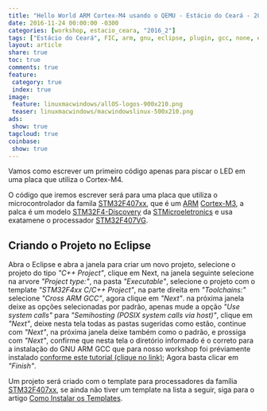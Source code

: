 ```yaml
---
title: "Hello World ARM Cortex-M4 usando o QEMU - Estácio do Ceará - 2016_2"
date: 2016-11-24 00:00:00 -0300
categories: [workshop, estacio_ceara, "2016_2"]
tags: ["Estácio do Ceará", FIC, arm, gnu, eclipse, plugin, gcc, none, eabi, Workshop, programação, Hello World Cortex-M4, Hello World ARM]
layout: article
share: true
toc: true
comments: true
feature:
 category: true
 index: true
image:
 feature: linuxmacwindows/allOS-logos-900x210.png
 teaser: linuxmacwindows/macwindowslinux-500x210.png
ads: 
 show: true
tagcloud: true
coinbase:
 show: true
---
```


Vamos como escrever um primeiro código apenas para piscar o LED em uma placa que utiliza o Cortex-M4.

<!--more-->

O código que iremos escrever será para uma placa que utiliza o microcontrolador da famila [STM32F407xx](/arm/cortex-m3/stm/STM32F407XX), que é um [ARM](/arm) [Cortex-M3](/arm/cortex-m3), a palca é um modelo [STM32F4-Discovery](/arm/cortex-m4/stm/STM32F4-Discovery) da [STMicroeletronics](/arm/cortex-m4/STM/) e usa exatamene o processador [STM32F407VG](/arm/cortex-m3/stm/STM32F407XX/STM32F407VG).

## Criando o Projeto no Eclipse

Abra o Eclipse e abra a janela para criar um novo projeto, selecione o projeto do tipo _"C++ Project"_, clique em Next, na janela seguinte selecione na arvore _"Project type:"_,  na pasta _"Executable"_, selecione o projeto com o template _"STM32F4xx C/C++ Project"_, na parte direita em _"Toolchains:"_ selecione _"Cross ARM GCC"_, agora clique em *"Next"*. na próxima janela deixe as opções selecionadas por padrão, apenas mude a opção _"Use system calls"_ para _"Semihosting (POSIX system calls via host)"_, clique em *"Next"*, deixe nesta tela todas as pastas sugeridas como estão, continue com *"Next"*, na próxima janela deixe também como o padrão, e prossiga com *"Next"*, confirme que nesta tela o diretório informado é o correto para a instalação do GNU ARM GCC que para nosso workshop foi préviamente instalado [conforme este tutorial (clique no link)](workshop/estacio_ceara/2016_2/instalando_o-ambiente_base_ferramentas_e_preparando_o_ambiente_de_desenvolvimento_-_estacio_do_ceara/); Agora basta clicar em _"Finish"_.

Um projeto será criado com o template para processadores da família [STM32F407xx](/arm/cortex-m3/stm/STM32F407XX), se ainda não tiver um template na lista a seguir, siga para o artigo [Como Instalar os Templates](/workshop/estacio_ceara/2016_2/Como_Instalar_os_Templates_para_Nosso_Workshop/).

